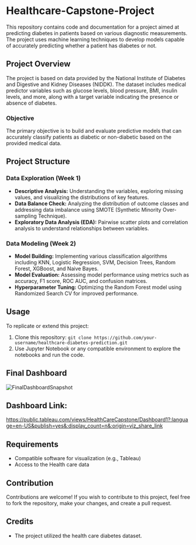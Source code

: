 # Healthcare-Capstone-Project
This repository contains code and documentation for a project aimed at predicting diabetes in patients based on various diagnostic measurements. The project uses machine learning techniques to develop models capable of accurately predicting whether a patient has diabetes or not.

## Project Overview

The project is based on data provided by the National Institute of Diabetes and Digestive and Kidney Diseases (NIDDK). The dataset includes medical predictor variables such as glucose levels, blood pressure, BMI, insulin levels, and more, along with a target variable indicating the presence or absence of diabetes.

### Objective

The primary objective is to build and evaluate predictive models that can accurately classify patients as diabetic or non-diabetic based on the provided medical data.

## Project Structure

### Data Exploration (Week 1)
- **Descriptive Analysis:** Understanding the variables, exploring missing values, and visualizing the distributions of key features.
- **Data Balance Check:** Analyzing the distribution of outcome classes and addressing data imbalance using SMOTE (Synthetic Minority Over-sampling Technique).
- **Exploratory Data Analysis (EDA):** Pairwise scatter plots and correlation analysis to understand relationships between variables.

### Data Modeling (Week 2)
- **Model Building:** Implementing various classification algorithms including KNN, Logistic Regression, SVM, Decision Trees, Random Forest, XGBoost, and Naive Bayes.
- **Model Evaluation:** Assessing model performance using metrics such as accuracy, F1 score, ROC AUC, and confusion matrices.
- **Hyperparameter Tuning:** Optimizing the Random Forest model using Randomized Search CV for improved performance.

## Usage

To replicate or extend this project:
1. Clone this repository: `git clone https://github.com/your-username/healthcare-diabetes-prediction.git`
3. Use Jupyter Notebook or any compatible environment to explore the notebooks and run the code.

## Final Dashboard 
![FinalDashboardSnapshot](https://github.com/Divya-Pardeshi/Healthcare-Capstone-Project/assets/114762794/cbb3a08f-de9f-4cf0-8b8b-1b256f60f400)

## Dashboard Link:
https://public.tableau.com/views/HealthCareCapstone/Dashboard1?:language=en-US&publish=yes&:display_count=n&:origin=viz_share_link

## Requirements
- Compatible software for visualization (e.g., Tableau)
- Access to the Health care data

## Contribution
Contributions are welcome! If you wish to contribute to this project, feel free to fork the repository, make your changes, and create a pull request. 

## Credits
- The project utilized the health care diabetes dataset.

